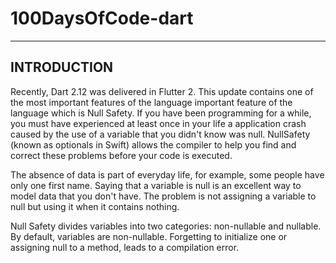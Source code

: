 # 100DaysOfCode-dart
-------------------------------------------------------------------------------------------------------------------------------------------------------------------------
## INTRODUCTION

Recently, Dart 2.12 was delivered in Flutter 2. This update contains one of the most important features of the language
 important feature of the language which is Null Safety.
If you have been programming for a while, you must have experienced at least once in your life a 
application crash caused by the use of a variable that you didn't know was null.
NullSafety (known as optionals in Swift) allows the compiler to help you find 
and correct these problems before your code is executed.

The absence of data is part of everyday life, for example, some people have only one first name.
Saying that a variable is null is an excellent way to model data that you don't have.
The problem is not assigning a variable to null but using it when it contains nothing.

Null Safety divides variables into two categories: non-nullable and nullable. By default, variables are non-nullable.
Forgetting to initialize one or assigning null to a method, leads to a compilation error.

